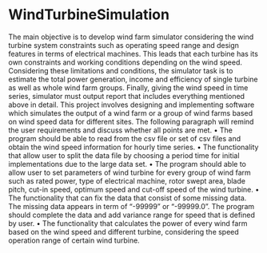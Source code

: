 # WindTurbineSimulation
The main objective is to develop wind farm simulator considering the wind turbine system constraints such as operating speed range and design features in terms of electrical machines. This leads that each turbine has its own constraints and working conditions depending on the wind speed. Considering these limitations and conditions, the simulator task is to estimate the total power generation, income and efficiency of single turbine as well as whole wind farm groups. Finally, giving the wind speed in time series, simulator must output report that includes everything mentioned above in detail. 
This project involves designing and implementing software which simulates the output of a
wind farm or a group of wind farms based on wind speed data for different sites. The following paragraph will remind the user requirements and discuss whether all points are met.
•	The program should be able to read from the csv file or set of csv files and obtain the wind speed information for hourly time series.
•	The functionality that allow user to split the data file by choosing a period time for initial implementations due to the large data set. 
•	The program should able to allow user to set parameters of wind turbine for every group of wind farm such as rated power, type of electrical machine, rotor swept area, blade pitch, cut-in speed, optimum speed and cut-off speed of the wind turbine.
•	The functionality that can fix the data that consist of some missing data. The missing data appears in term of “-99999” or “-99999.0”. The program should complete the data and add variance range for speed that is defined by user.
•	The functionality that calculates the power of every wind farm based on the wind speed and different turbine, considering the speed operation range of certain wind turbine.
